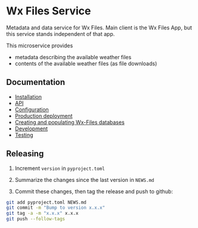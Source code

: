 # Wx Files Service

Metadata and data service for Wx Files. 
Main client is the Wx Files App, but this service stands independent of 
that app.

This microservice provides 

- metadata describing the available weather files
- contents of the available weather files (as file downloads)

## Documentation

- [Installation](docs/installation.md)
- [API](docs/api.md)
- [Configuration](docs/configuration.md)
- [Production deployment](docs/production.md)
- [Creating and populating Wx-Files databases](docs/database.md)
- [Development](docs/development.md)
- [Testing](docs/testing.md)

## Releasing

1. Increment `version` in `pyproject.toml`

2. Summarize the changes since the last version in `NEWS.md`

3. Commit these changes, then tag the release and push to github:

```bash
git add pyproject.toml NEWS.md
git commit -m "Bump to version x.x.x"
git tag -a -m "x.x.x" x.x.x
git push --follow-tags
```